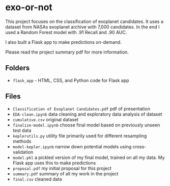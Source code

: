 # exo-or-not

This project focuses on the classification of exoplanet candidates. It uses a dataset from NASAs exoplanet archive with 7,000 candidates. In the end I used a Random Forest model with .91 Recall and .90 AUC. 

I also built a Flask app to make predictions on-demand.

Please read the project summary pdf for more information.

## Folders

* `flask_app` - HTML, CSS, and Python code for Flask app

## Files

* `Classification of Exoplanet Candidates.pdf` pdf of presentation
* `EDA-clean.ipynb` data cleaning and exploratory data analysis of dataset
* `cumulative.csv` original dataset
* `finalize-model.ipynb` choose final model based on previously unseen test data
* `keplerutils.py` utility file primarily used for different resampling methods
* `model-kepler.ipynb` narrow down potential models using cross-validation
* `model.pkl` a pickled version of my final model, trained on all my data. My Flask app uses this to make predictions
* `proposal.pdf` my initial proposal for this project
* `summary.pdf` summary of all my work in the project
* `final.csv` cleaned data
